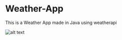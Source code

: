 # Weather-App


This is a Weather App made in Java using weatherapi

![alt text](https://github.com/[Dev-Bhandari]/[Weather-App]/blob/[app/src/main/res/drawable/weather_app_demo.png]/image.png?raw=true)
